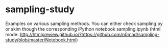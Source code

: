 sampling-study
==============

Examples on various sampling methods.
You can either check sampling.py or skim though the corresponding iPython notebook sampling.ipynb  (html mode: http://htmlpreview.github.io/?https://github.com/n0mad/sampling-study/blob/master/Notebook.html) 
